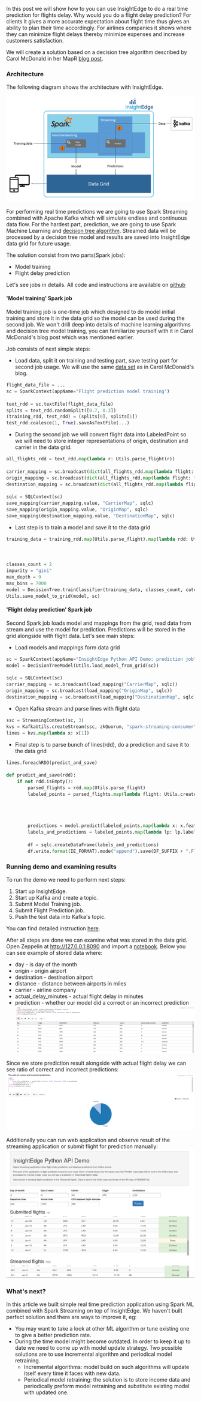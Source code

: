 In this post we will show how to you can use InsightEdge to do a real time prediction for flights delay.
Why would you do a flight delay prediction?
For clients it gives a more accurate expectation about flight time thus gives an ability to plan their time accordingly.
For airlines companies it shows where they can minimize flight delays thereby minimize expenses and increase customers satisfaction.  

We will create a solution based on a decision tree algorithm described by Carol McDonald in her MapR [blog post](https://www.mapr.com/blog/apache-spark-machine-learning-tutorial).

### Architecture

The following diagram shows the architecture with InsightEdge.

![Architecture](img/architecture.png)

For performing real time predictions we are going to use Spark Streaming combined with Apache Kafka which will simulate endless and continuous data flow.
For the hardest part, prediction, we are going to use Spark Machine Learning and [decision tree algorithm](https://spark.apache.org/docs/1.6.0/mllib-decision-tree.html).
Streamed data will be processed by a decision tree model and results are saved into InsightEdge data grid for future usage.

The solution consist from two parts(Spark jobs):
* Model training
* Flight delay prediction

Let's see jobs in details. All code and instructions are available on [github](https://github.com/InsightEdge/insightedge-python-demo)


#### 'Model training' Spark job

Model training job is one-time job which designed to do model initial training and store it in the data grid so the model can be used during the second job.
We won't drill deep into details of machine learning algorithms and decision tree model training, you can familiarize yourself with it in Carol McDonald's blog post which was mentioned earlier.

Job consists of next simple steps:

* Load data, split it on training and testing part, save testing part for second job usage. We will use the same [data set](https://github.com/InsightEdge/insightedge-python-demo/blob/master/data/flights_jan_2014.csv) as in Carol McDonald's blog. 
```python
flight_data_file = ...
sc = SparkContext(appName="Flight prediction model training")

text_rdd = sc.textFile(flight_data_file)
splits = text_rdd.randomSplit([0.7, 0.3])
(training_rdd, test_rdd) = (splits[0], splits[1])
test_rdd.coalesce(1, True).saveAsTextFile(...)
```

* During the second job we will convert flight data into LabeledPoint so we will need to store integer representations of origin, destination and carrier in the data grid.
```python
all_flights_rdd = text_rdd.map(lambda r: Utils.parse_flight(r))

carrier_mapping = sc.broadcast(dict(all_flights_rdd.map(lambda flight: flight.carrier).distinct().zipWithIndex().collect()))
origin_mapping = sc.broadcast(dict(all_flights_rdd.map(lambda flight: flight.origin).distinct().zipWithIndex().collect()))
destination_mapping = sc.broadcast(dict(all_flights_rdd.map(lambda flight: flight.destination).distinct().zipWithIndex().collect()))

sqlc = SQLContext(sc)
save_mapping(carrier_mapping.value, "CarrierMap", sqlc)
save_mapping(origin_mapping.value, "OriginMap", sqlc)
save_mapping(destination_mapping.value, "DestinationMap", sqlc)
```

* Last step is to train a model and save it to the data grid
```python
training_data = training_rdd.map(Utils.parse_flight).map(lambda rdd: Utils.create_labeled_point(rdd,
                                                                                                carrier_mapping.value,
                                                                                                origin_mapping.value,
                                                                                                destination_mapping.value))
classes_count = 2
impurity = "gini"
max_depth = 9
max_bins = 7000
model = DecisionTree.trainClassifier(training_data, classes_count, categorical_features_info, impurity, max_depth, max_bins)
Utils.save_model_to_grid(model, sc)
```


#### 'Flight delay prediction' Spark job

Second Spark job loads model and mappings from the grid, read data from stream and use the model for prediction. Predictions will be stored in the grid alongside with flight data.
Let's see main steps:

* Load models and mappings form data grid
```python
sc = SparkContext(appName="InsightEdge Python API Demo: prediction job")
model = DecisionTreeModel(Utils.load_model_from_grid(sc))

sqlc = SQLContext(sc)
carrier_mapping = sc.broadcast(load_mapping("CarrierMap", sqlc))
origin_mapping = sc.broadcast(load_mapping("OriginMap", sqlc))
destination_mapping = sc.broadcast(load_mapping("DestinationMap", sqlc))
```

* Open Kafka stream and parse lines with flight data
```python
ssc = StreamingContext(sc, 3)
kvs = KafkaUtils.createStream(ssc, zkQuorum, "spark-streaming-consumer", {topic: 1})
lines = kvs.map(lambda x: x[1])
```

* Final step is to parse bunch of lines(rdd), do a prediction and save it to the data grid 
```python
lines.foreachRDD(predict_and_save)

def predict_and_save(rdd):
    if not rdd.isEmpty():
        parsed_flights = rdd.map(Utils.parse_flight)
        labeled_points = parsed_flights.map(lambda flight: Utils.create_labeled_point(flight,
                                                                                      carrier_mapping.value,
                                                                                      origin_mapping.value,
                                                                                      destination_mapping.value))

        predictions = model.predict(labeled_points.map(lambda x: x.features))
        labels_and_predictions = labeled_points.map(lambda lp: lp.label).zip(predictions).zip(parsed_flights).map(to_row())

        df = sqlc.createDataFrame(labels_and_predictions)
        df.write.format(IE_FORMAT).mode("append").save(DF_SUFFIX + ".FlightWithPrediction")
```


### Running demo and examining results

To run the demo we need to perform next steps:

1. Start up InsightEdge.
2. Start up Kafka and create a topic.
3. Submit Model Training job.
4. Submit Flight Prediction job.
5. Push the test data into Kafka's topic.

You can find detailed instruction [here](https://github.com/InsightEdge/insightedge-python-demo/blob/master/README.md).

After all steps are done we can examine what was stored in the data grid. Open Zeppelin at http://127.0.0.1:8090 and import a [notebook](https://github.com/InsightEdge/insightedge-python-demo/tree/master/zeppelin).
Below you can see example of stored data where:
* day - is day of the month
* origin - origin airport
* destination - destination airport
* distance - distance between airports in miles
* carrier - airline company
* actual_delay_minutes - actual flight delay in minutes
* prediction - whether our model did a correct or an incorrect prediction
![Data example](img/data_example.png)

Since we store prediction result alongside with actual flight delay we can see ratio of correct and incorrect predictions:
![Prediction ratio](img/ratio_predictions.png)

Additionally you can run web application and observe result of the streaming application or submit flight for prediction manually:
![Demo web application](img/web_app.png)
### What's next?

In this article we built simple real time prediction application using Spark ML combined with Spark Streaming on top of InsightEdge. We haven't built perfect solution and there are ways to improve it, eg:

* You may want to take a look at other ML algorithm or tune existing one to give a better prediction rate.
* During the time model might become outdated. In order to keep it up to date we need to come up with model update strategy. Two possible solutions are to use incremental algorithm and periodical model retraining.
  * Incremental algorithms: model build on such algorithms will update itself every time it faces with new data.
  * Periodical model retraining: the solution is to store income data and periodically preform model retraining and substitute existing model with updated one.
  